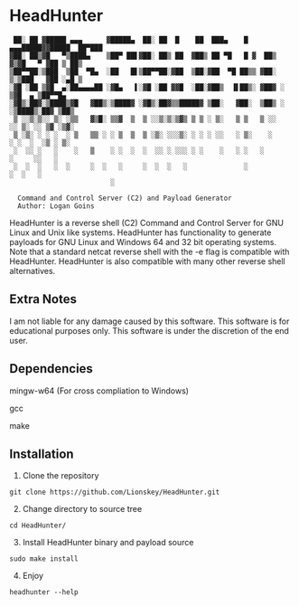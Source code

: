 # HeadHunter
```
 ██░ ██ ▓█████ ▄▄▄      ▓█████▄  ██░ ██  █    ██  ███▄    █ ▄▄▄█████▓▓█████  ██▀███
▓██░ ██▒▓█   ▀▒████▄    ▒██▀ ██▌▓██░ ██▒ ██  ▓██▒ ██ ▀█   █ ▓  ██▒ ▓▒▓█   ▀ ▓██ ▒ ██▒
▒██▀▀██░▒███  ▒██  ▀█▄  ░██   █▌▒██▀▀██░▓██  ▒██░▓██  ▀█ ██▒▒ ▓██░ ▒░▒███   ▓██ ░▄█ ▒
░▓█ ░██ ▒▓█  ▄░██▄▄▄▄██ ░▓█▄   ▌░▓█ ░██ ▓▓█  ░██░▓██▒  ▐▌██▒░ ▓██▓ ░ ▒▓█  ▄ ▒██▀▀█▄
░▓█▒░██▓░▒████▒▓█   ▓██▒░▒████▓ ░▓█▒░██▓▒▒█████▓ ▒██░   ▓██░  ▒██▒ ░ ░▒████▒░██▓ ▒██▒
 ▒ ░░▒░▒░░ ▒░ ░▒▒   ▓▒█░ ▒▒▓  ▒  ▒ ░░▒░▒░▒▓▒ ▒ ▒ ░ ▒░   ▒ ▒   ▒ ░░   ░░ ▒░ ░░ ▒▓ ░▒▓░
 ▒ ░▒░ ░ ░ ░  ░ ▒   ▒▒ ░ ░ ▒  ▒  ▒ ░▒░ ░░░▒░ ░ ░ ░ ░░   ░ ▒░    ░     ░ ░  ░  ░▒ ░ ▒░
 ░  ░░ ░   ░    ░   ▒    ░ ░  ░  ░  ░░ ░ ░░░ ░ ░    ░   ░ ░   ░         ░     ░░   ░
 ░  ░  ░   ░  ░     ░  ░   ░     ░  ░  ░   ░              ░             ░  ░   ░
                         ░

  Command and Control Server (C2) and Payload Generator
  Author: Logan Goins

```
HeadHunter is a reverse shell (C2) Command and Control Server for GNU Linux and Unix like systems. 
HeadHunter has functionality to generate payloads for GNU Linux and Windows 64
and 32 bit operating systems. Note that a standard netcat reverse shell with the
-e flag is compatible with HeadHunter. HeadHunter is also compatible with many other reverse shell alternatives. 

## Extra Notes

I am not liable for any damage caused by this software. This software is for educational purposes only. This software is under the discretion of the end user.

## Dependencies
mingw-w64 (For cross compliation to Windows)

gcc

make

## Installation 

1. Clone the repository
``` 
git clone https://github.com/Lionskey/HeadHunter.git
```

2. Change directory to source tree
``` 
cd HeadHunter/
```

3. Install HeadHunter binary and payload source
```
sudo make install
```

4. Enjoy
``` 
headhunter --help
``` 
